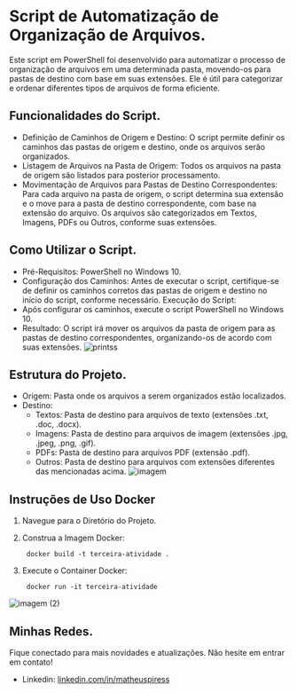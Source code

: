 # Script de Automatização de Organização de Arquivos.
Este script em PowerShell foi desenvolvido para automatizar o processo de organização de arquivos em uma determinada pasta, movendo-os para pastas de destino com base em suas extensões. Ele é útil para categorizar e ordenar diferentes tipos de arquivos de forma eficiente.

## Funcionalidades do Script.
- Definição de Caminhos de Origem e Destino:
  O script permite definir os caminhos das pastas de origem e destino, onde os arquivos serão organizados.
- Listagem de Arquivos na Pasta de Origem:
  Todos os arquivos na pasta de origem são listados para posterior processamento.
- Movimentação de Arquivos para Pastas de Destino Correspondentes:
  Para cada arquivo na pasta de origem, o script determina sua extensão e o move para a pasta de destino correspondente, com base na extensão do arquivo.
  Os arquivos são categorizados em Textos, Imagens, PDFs ou Outros, conforme suas extensões.

## Como Utilizar o Script.
- Pré-Requisitos: PowerShell no Windows 10.
- Configuração dos Caminhos: Antes de executar o script, certifique-se de definir os caminhos corretos das pastas de origem e destino no início do script, conforme necessário.
Execução do Script:
- Após configurar os caminhos, execute o script PowerShell no Windows 10.
- Resultado: O script irá mover os arquivos da pasta de origem para as pastas de destino correspondentes, organizando-os de acordo com suas extensões.
![printss](https://github.com/matheus3pires/Terceira-Atividade-de-Automacao-ADS1231-Devops/assets/87993331/988b42b3-417f-46da-91c9-b023873d44a7)

## Estrutura do Projeto.
- Origem: Pasta onde os arquivos a serem organizados estão localizados.
- Destino:
   - Textos: Pasta de destino para arquivos de texto (extensões .txt, .doc, .docx).
   - Imagens: Pasta de destino para arquivos de imagem (extensões .jpg, .jpeg, .png, .gif).
   - PDFs: Pasta de destino para arquivos PDF (extensão .pdf).
   - Outros: Pasta de destino para arquivos com extensões diferentes das mencionadas acima.
![imagem](https://github.com/matheus3pires/Terceira-Atividade-de-Automacao-ADS1231-Devops/assets/87993331/e6b97827-51af-482e-a746-3ebe2beb842f)

## Instruções de Uso Docker
1. Navegue para o Diretório do Projeto.
2. Construa a Imagem Docker:
   
        docker build -t terceira-atividade . 
       
3. Execute o Container Docker:
   
        docker run -it terceira-atividade 
       
![imagem (2)](https://github.com/matheus3pires/Terceira-Atividade-de-Automacao-ADS1231-Devops/assets/87993331/64390968-ef91-47df-bdb1-b653f6d7268b)



## Minhas Redes.
Fique conectado para mais novidades e atualizações. Não hesite em entrar em contato!
 
- Linkedin: [linkedin.com/in/matheuspiress](https://www.linkedin.com/in/matheuspiress/)

